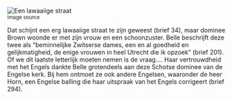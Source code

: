 ![Een lawaaiige straat](/assets/data-models/stories/20210000034_bvz_een-lawaaiige-straat/featured.jpg)<br><small><utm-source sourceUrl="https://hetutrechtsarchief.nl/beeldmateriaal/detail/ba4692ab-ee67-5856-be4b-1d99c9341969">Image source</utm-source></small>

Dat schijnt een erg lawaaiige straat te zijn geweest (brief 34), maar dominee Brown woonde er met zijn vrouw en een schoonzuster. Belle beschrijft deze twee als “beminnelijke Zwitserse dames, een en al goedheid en gelijkmatigheid, de enige vrouwen in heel Utrecht die ik opzoek” (brief 201). Of we dit laatste letterlijk moeten nemen is de vraag.... Haar vertrouwdheid met het Engels dankte Belle grotendeels aan deze Schotse dominee van de Engelse kerk. Bij hem ontmoet ze ook andere Engelsen, waaronder de heer Horn, een Engelse balling die haar uitspraak van het Engels corrigeert (brief 294).
